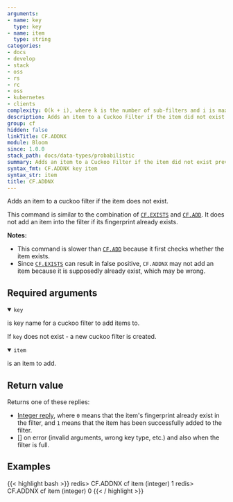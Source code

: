 ```yaml
---
arguments:
- name: key
  type: key
- name: item
  type: string
categories:
- docs
- develop
- stack
- oss
- rs
- rc
- oss
- kubernetes
- clients
complexity: O(k + i), where k is the number of sub-filters and i is maxIterations
description: Adds an item to a Cuckoo Filter if the item did not exist previously.
group: cf
hidden: false
linkTitle: CF.ADDNX
module: Bloom
since: 1.0.0
stack_path: docs/data-types/probabilistic
summary: Adds an item to a Cuckoo Filter if the item did not exist previously.
syntax_fmt: CF.ADDNX key item
syntax_str: item
title: CF.ADDNX
---
```

Adds an item to a cuckoo filter if the item does not exist.

This command is similar to the combination of [`CF.EXISTS`](/commands/cf.exists) and [`CF.ADD`](/commands/cf.add). It does not add an item into the filter if its fingerprint already exists.

<note><b>Notes:</b>

- This command is slower than [`CF.ADD`](/commands/cf.add) because it first checks whether the item exists.
- Since [`CF.EXISTS`](/commands/cf.exists) can result in false positive, `CF.ADDNX` may not add an item because it is supposedly already exist, which may be wrong.

</note>

## Required arguments

<details open><summary><code>key</code></summary>

is key name for a cuckoo filter to add items to.

If `key` does not exist - a new cuckoo filter is created.
</details>

<details open><summary><code>item</code></summary>

is an item to add.
</details>

## Return value

Returns one of these replies:

- [Integer reply](/docs/reference/protocol-spec#integers), where `0` means that the item's fingerprint already exist in the filter, and `1` means that the item has been successfully added to the filter.
- [] on error (invalid arguments, wrong key type, etc.) and also when the filter is full.

## Examples

{{< highlight bash >}}
redis> CF.ADDNX cf item
(integer) 1
redis> CF.ADDNX cf item
(integer) 0
{{< / highlight >}}
